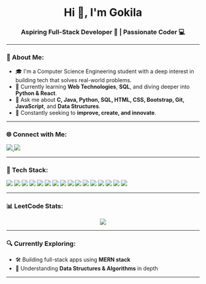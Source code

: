<h1 align="center">Hi 👋, I'm Gokila</h1>
<h3 align="center">Aspiring Full-Stack Developer 🚀 | Passionate Coder 💻</h3>

---

### 💫 About Me:
- 🎓 I'm a Computer Science Engineering student with a deep interest in building tech that solves real-world problems.  
- 🌱 Currently learning **Web Technologies**, **SQL**, and diving deeper into **Python & React**.  
- 💬 Ask me about **C, Java, Python, SQL, HTML, CSS, Bootstrap, Git, JavaScript**, and **Data Structures**.  
- 🎯 Constantly seeking to **improve, create, and innovate**.  

---

### 🌐 Connect with Me:
<p align="left">
  <a href="https://linkedin.com/in/gokila-s-39028a291" target="blank">
    <img src="https://img.shields.io/badge/LinkedIn-%230077B5.svg?style=for-the-badge&logo=linkedin&logoColor=white" />
  </a>
  <a href="https://www.leetcode.com/gokila014" target="blank">
    <img src="https://img.shields.io/badge/LeetCode-FFA116.svg?style=for-the-badge&logo=leetcode&logoColor=white" />
  </a>
</p>

---

### 🔧 Tech Stack:
<p align="left">
  <img src="https://img.shields.io/badge/C-00599C?style=for-the-badge&logo=c&logoColor=white"/>
  <img src="https://img.shields.io/badge/Java-ED8B00?style=for-the-badge&logo=openjdk&logoColor=white"/>
  <img src="https://img.shields.io/badge/Python-3670A0?style=for-the-badge&logo=python&logoColor=ffdd54"/>
  <img src="https://img.shields.io/badge/HTML5-E34F26?style=for-the-badge&logo=html5&logoColor=white"/>
  <img src="https://img.shields.io/badge/CSS3-1572B6?style=for-the-badge&logo=css3&logoColor=white"/>
  <img src="https://img.shields.io/badge/JavaScript-323330?style=for-the-badge&logo=javascript&logoColor=F7DF1E"/>
  <img src="https://img.shields.io/badge/Bootstrap-563D7C?style=for-the-badge&logo=bootstrap&logoColor=white"/>
  <img src="https://img.shields.io/badge/MySQL-4479A1?style=for-the-badge&logo=mysql&logoColor=white"/>
  <img src="https://img.shields.io/badge/SQLite-07405E?style=for-the-badge&logo=sqlite&logoColor=white"/>
  <img src="https://img.shields.io/badge/Node.js-339933?style=for-the-badge&logo=nodedotjs&logoColor=white"/>
  <img src="https://img.shields.io/badge/Express.js-404D59?style=for-the-badge"/>
  <img src="https://img.shields.io/badge/React-20232A?style=for-the-badge&logo=react&logoColor=61DAFB"/>
  <img src="https://img.shields.io/badge/Git-F05033?style=for-the-badge&logo=git&logoColor=white"/>
  <img src="https://img.shields.io/badge/Canva-00C4CC?style=for-the-badge&logo=canva&logoColor=white"/>
  <img src="https://img.shields.io/badge/Figma-F24E1E?style=for-the-badge&logo=figma&logoColor=white"/>
  <img src="https://img.shields.io/badge/Notion-000000?style=for-the-badge&logo=notion&logoColor=white"/>
</p>

---

### 📊 LeetCode Stats:
<p align="center">
  <img src="https://leetcard.jacoblin.cool/Gokila014?theme=dark&font=Fira+Code&ext=contest" />
</p>

---

### 🔍 Currently Exploring:
- 🛠️ Building full-stack apps using **MERN stack**  
- 🧠 Understanding **Data Structures & Algorithms** in depth  

---
